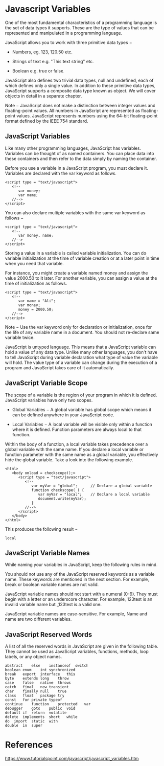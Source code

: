 # Javascript Variables

One of the most fundamental characteristics of a programming language is the set of data types it supports. These are the type of values that can be represented and manipulated in a programming language.

JavaScript allows you to work with three primitive data types −

- Numbers, eg. 123, 120.50 etc.

- Strings of text e.g. "This text string" etc.

- Boolean e.g. true or false.

JavaScript also defines two trivial data types, null and undefined, each of which defines only a single value. In addition to these primitive data types, JavaScript supports a composite data type known as object. We will cover objects in detail in a separate chapter.

Note − JavaScript does not make a distinction between integer values and floating-point values. All numbers in JavaScript are represented as floating-point values. JavaScript represents numbers using the 64-bit floating-point format defined by the IEEE 754 standard.

## JavaScript Variables
Like many other programming languages, JavaScript has variables. Variables can be thought of as named containers. You can place data into these containers and then refer to the data simply by naming the container.

Before you use a variable in a JavaScript program, you must declare it. Variables are declared with the var keyword as follows.
```
<script type = "text/javascript">
   <!--
      var money;
      var name;
   //-->
</script>
```
You can also declare multiple variables with the same var keyword as follows −
```
<script type = "text/javascript">
   <!--
      var money, name;
   //-->
</script>
```
Storing a value in a variable is called variable initialization. You can do variable initialization at the time of variable creation or at a later point in time when you need that variable.

For instance, you might create a variable named money and assign the value 2000.50 to it later. For another variable, you can assign a value at the time of initialization as follows.
```
<script type = "text/javascript">
   <!--
      var name = "Ali";
      var money;
      money = 2000.50;
   //-->
</script>
```
Note − Use the var keyword only for declaration or initialization, once for the life of any variable name in a document. You should not re-declare same variable twice.

JavaScript is untyped language. This means that a JavaScript variable can hold a value of any data type. Unlike many other languages, you don't have to tell JavaScript during variable declaration what type of value the variable will hold. The value type of a variable can change during the execution of a program and JavaScript takes care of it automatically.

## JavaScript Variable Scope
The scope of a variable is the region of your program in which it is defined. JavaScript variables have only two scopes.

- Global Variables − A global variable has global scope which means it can be defined anywhere in your JavaScript code.

- Local Variables − A local variable will be visible only within a function where it is defined. Function parameters are always local to that function.

Within the body of a function, a local variable takes precedence over a global variable with the same name. If you declare a local variable or function parameter with the same name as a global variable, you effectively hide the global variable. Take a look into the following example.

```
<html>
   <body onload = checkscope();>   
      <script type = "text/javascript">
         <!--
            var myVar = "global";      // Declare a global variable
            function checkscope( ) {
               var myVar = "local";    // Declare a local variable
               document.write(myVar);
            }
         //-->
      </script>     
   </body>
</html>
```
This produces the following result −
```
local
```

## JavaScript Variable Names
While naming your variables in JavaScript, keep the following rules in mind.

You should not use any of the JavaScript reserved keywords as a variable name. These keywords are mentioned in the next section. For example, break or boolean variable names are not valid.

JavaScript variable names should not start with a numeral (0-9). They must begin with a letter or an underscore character. For example, 123test is an invalid variable name but _123test is a valid one.

JavaScript variable names are case-sensitive. For example, Name and name are two different variables.

## JavaScript Reserved Words
A list of all the reserved words in JavaScript are given in the following table. They cannot be used as JavaScript variables, functions, methods, loop labels, or any object names.
```
abstract	else	instanceof	switch
boolean	enum	int	synchronized
break	export	interface	this
byte	extends	long	throw
case	false	native	throws
catch	final	new	transient
char	finally	null	true
class	float	package	try
const	for	private	typeof
continue	function	protected	var
debugger	goto	public	void
default	if	return	volatile
delete	implements	short	while
do	import	static	with
double	in	super
```

# References
https://www.tutorialspoint.com/javascript/javascript_variables.htm
